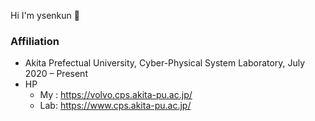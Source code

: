 Hi I'm ysenkun 👋
### Affiliation
* Akita Prefectual University, Cyber-Physical System Laboratory, July 2020 – Present
* HP
  - My : https://volvo.cps.akita-pu.ac.jp/
  - Lab: https://www.cps.akita-pu.ac.jp/

<!--
**ysenkun/ysenkun** is a ✨ _special_ ✨ repository because its `README.md` (this file) appears on your GitHub profile.

Here are some ideas to get you started:

- 🔭 I’m currently working on ...
- 🌱 I’m currently learning ...
- 👯 I’m looking to collaborate on ...
- 🤔 I’m looking for help with ...
- 💬 Ask me about ...
- 📫 How to reach me: ...
- 😄 Pronouns: ...
- ⚡ Fun fact: ...
-->
